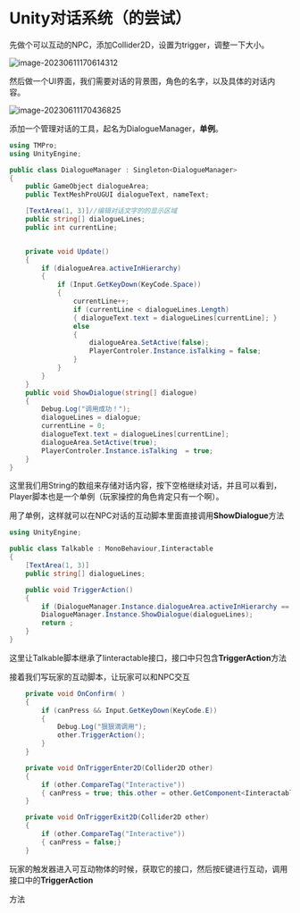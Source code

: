 # Unity对话系统（的尝试）

先做个可以互动的NPC，添加Collider2D，设置为trigger，调整一下大小。

![image-20230611170614312](https://114514f91.oss-cn-guangzhou.aliyuncs.com/img/202306111706343.png)

然后做一个UI界面，我们需要对话的背景图，角色的名字，以及具体的对话内容。

![image-20230611170436825](https://114514f91.oss-cn-guangzhou.aliyuncs.com/img/202306111704095.png)

添加一个管理对话的工具，起名为DialogueManager，**单例**。

```c#
using TMPro;
using UnityEngine;

public class DialogueManager : Singleton<DialogueManager>
{
    public GameObject dialogueArea;
    public TextMeshProUGUI dialogueText, nameText;

    [TextArea(1, 3)]//编辑对话文字的的显示区域
    public string[] dialogueLines;
    public int currentLine;


    private void Update()
    {
        if (dialogueArea.activeInHierarchy)
        {
            if (Input.GetKeyDown(KeyCode.Space))
            {
                currentLine++;
                if (currentLine < dialogueLines.Length)
                { dialogueText.text = dialogueLines[currentLine]; }
                else
                { 
                    dialogueArea.SetActive(false); 
                    PlayerControler.Instance.isTalking = false;
                }
            }
        }
    }
    public void ShowDialogue(string[] dialogue) 
    {
        Debug.Log("调用成功！");
        dialogueLines = dialogue;
        currentLine = 0;
        dialogueText.text = dialogueLines[currentLine];
        dialogueArea.SetActive(true);
        PlayerControler.Instance.isTalking  = true;
    }
}
```

这里我们用String的数组来存储对话内容，按下空格继续对话，并且可以看到，Player脚本也是一个单例（玩家操控的角色肯定只有一个啊）。

用了单例，这样就可以在NPC对话的互动脚本里面直接调用**ShowDialogue**方法

```C#
using UnityEngine;

public class Talkable : MonoBehaviour,Iinteractable
{
    [TextArea(1, 3)]
    public string[] dialogueLines;

    public void TriggerAction()
    {
        if (DialogueManager.Instance.dialogueArea.activeInHierarchy == false)
        DialogueManager.Instance.ShowDialogue(dialogueLines);
        return ;
    }
}
```

这里让Talkable脚本继承了Iinteractable接口，接口中只包含**TriggerAction**方法

接着我们写玩家的互动脚本，让玩家可以和NPC交互

```C#
    private void OnConfirm( ) 
    {
        if (canPress && Input.GetKeyDown(KeyCode.E)) 
        {
            Debug.Log("狠狠滴调用");
            other.TriggerAction();
        }
    }

    private void OnTriggerEnter2D(Collider2D other)
    {
        if (other.CompareTag("Interactive")) 
        { canPress = true; this.other = other.GetComponent<Iinteractable>(); }   
    }

    private void OnTriggerExit2D(Collider2D other)
    {
        if (other.CompareTag("Interactive"))
        { canPress = false;}
    }
```

玩家的触发器进入可互动物体的时候，获取它的接口，然后按E键进行互动，调用接口中的**TriggerAction**

方法